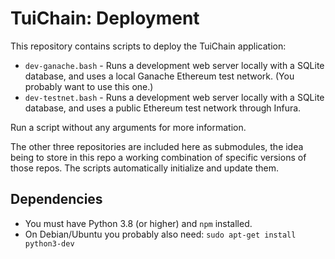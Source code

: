 <!-- ----------------------------------------------------------------------- -->

# TuiChain: Deployment

This repository contains scripts to deploy the TuiChain application:

- `dev-ganache.bash` - Runs a development web server locally with a SQLite database, and uses a local Ganache Ethereum test network. (You probably want to use this one.)
- `dev-testnet.bash` - Runs a development web server locally with a SQLite database, and uses a public Ethereum test network through Infura.

Run a script without any arguments for more information.

The other three repositories are included here as submodules, the idea being to store in this repo a working combination of specific versions of those repos. The scripts automatically initialize and update them.

## Dependencies

- You must have Python 3.8 (or higher) and `npm` installed.
- On Debian/Ubuntu you probably also need: `sudo apt-get install python3-dev`

<!-- ----------------------------------------------------------------------- -->
